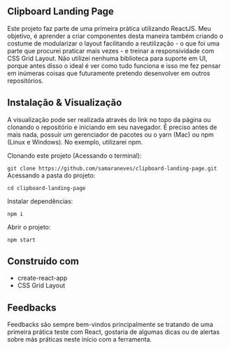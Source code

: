 ## Clipboard Landing Page

Este projeto faz parte de uma primeira prática utilizando ReactJS. Meu objetivo, é aprender a criar componentes desta maneira também criando o costume de modularizar o layout facilitando a reutilização - o que foi uma parte que procurei praticar mais vezes - e treinar a responsividade com CSS Grid Layout. Não utilizei nenhuma biblioteca para suporte em UI, porque antes disso o ideal é ver como tudo funciona e isso me fez pensar em inúmeras coisas que futuramente pretendo desenvolver em outros repositórios.

## Instalação & Visualização

A visualização pode ser realizada através do link no topo da página ou clonando o repositório e iniciando em seu navegador. 
É preciso antes de mais nada, possuir um gerenciador de pacotes ou o yarn (Mac) ou npm (Linux e Windows). No exemplo, utilizarei npm.

Clonando este projeto (Acessando o terminal):

`
git clone https://github.com/samaraneves/clipboard-landing-page.git
`
Acessando a pasta do projeto:

`cd clipboard-landing-page`

Instalar dependências:

`npm i`

Abrir o projeto: 

`npm start`

## Construído com
- create-react-app
- CSS Grid Layout

## Feedbacks
Feedbacks são sempre bem-vindos principalmente se tratando de uma primeira prática teste com React, gostaria de algumas dicas ou de alertas sobre más práticas neste início com a ferramenta.
